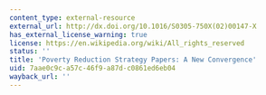 ```yaml
---
content_type: external-resource
external_url: http://dx.doi.org/10.1016/S0305-750X(02)00147-X
has_external_license_warning: true
license: https://en.wikipedia.org/wiki/All_rights_reserved
status: ''
title: 'Poverty Reduction Strategy Papers: A New Convergence'
uid: 7aae0c9c-a57c-46f9-a87d-c0861ed6eb04
wayback_url: ''
---
```

